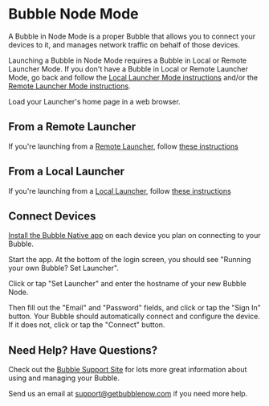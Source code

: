 # Bubble Node Mode
A Bubble in Node Mode is a proper Bubble that allows you to connect your devices to it, and manages network traffic
on behalf of those devices.

Launching a Bubble in Node Mode requires a Bubble in Local or Remote Launcher Mode. If you don't have
a Bubble in Local or Remote Launcher Mode, go back and follow the [Local Launcher Mode instructions](local-launcher.md)
and/or the [Remote Launcher Mode instructions](remote-launcher.md).

Load your Launcher's home page in a web browser.

## From a Remote Launcher
If you're launching from a [Remote Launcher](remote-launcher.md), follow [these instructions](launch-node-from-remote.md)

## From a Local Launcher
If you're launching from a [Local Launcher](local-launcher.md), follow [these instructions](launch-node-from-local.md)

## Connect Devices
[Install the Bubble Native app](https://support.getbubblenow.com/hc/en-us/articles/360050801634-Connect-a-device-to-your-Bubble)
on each device you plan on connecting to your Bubble.

Start the app. At the bottom of the login screen, you should see "Running your own Bubble? Set Launcher".

Click or tap "Set Launcher" and enter the hostname of your new Bubble Node.

Then fill out the "Email" and "Password" fields, and click or tap the "Sign In" button.
Your Bubble should automatically connect and configure the device. If it does not, click or tap the "Connect" button.

## Need Help? Have Questions?
Check out the [Bubble Support Site](https://support.getbubblenow.com) for lots more great information about using and managing your Bubble.

Send us an email at [support@getbubblenow.com](mailto:support@getbubblenow.com) if you need more help.
